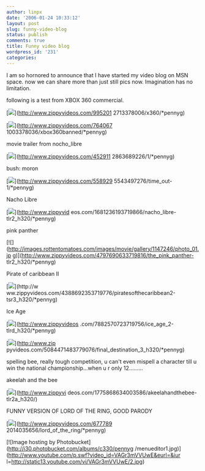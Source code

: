 ```yaml
---
author: linpx
date: '2006-01-24 10:33:12'
layout: post
slug: funny-video-blog
status: publish
comments: true
title: Funny video blog
wordpress_id: '231'
categories:
---
```


I am so hornored to announce that I have started my video blog on MSN space.
now we can share more than just still pics now. Imagination has no limitation.

  
following is a test from XBOX 360 commercial.

  
[![](http://i1.zvhost.com/1/p/p3f0b680.jpg)](http://www.zippyvideos.com/995201
2713378006/x360/*pennyg)

  
[![](http://i1.zvhost.com/1/u/u5h5j6c2.jpg)](http://www.zippyvideos.com/764067
1003378036/xbox360banned/*pennyg)

  
  
  
movie trailer from nocho_libre

[![](http://i1.zvhost.com/1/e/eruxz150.jpg)](http://www.zippyvideos.com/452911
2863689226/1/*pennyg)

bush: moron

  
[![](http://i1.zvhost.com/1/j/jud418wm.jpg)](http://www.zippyvideos.com/558929
5543497276/time_out-1/*pennyg)

  
  
  
Nacho Libre

  
[![](http://www.cinematical.com/media/2006/02/libre1.JPG)](http://www.zippyvid
eos.com/1681236193719866/nacho_libre-tlr2_h320/*pennyg)

  
pink panther

  
  
[![](http://images.rottentomatoes.com/images/movie/gallery/1147246/photo_01.jp
g)](http://www.zippyvideos.com/4797690633719816/the_pink_panther-
tlr2_h320/*pennyg)

  
Pirate of caribbean II

  
[![](http://www.roicat.com.tw/poster/o-r/piratesofthecaribbean2.JPG)](http://w
ww.zippyvideos.com/4388692353719776/piratesofthecaribbean2-tsr3_h320/*pennyg)

  
Ice Age

  
[![](http://www.ezthemes.com/previews/i/iceagescr.jpg)](http://www.zippyvideos
.com/7882570723719756/ice_age_2-tlrd_h320/*pennyg)

  
  
  
[![](http://i30.photobucket.com/albums/c330/pennyg/row2_2.jpg)](http://www.zip
pyvideos.com/5084471483779076/final_destination_3_h320/*pennyg)

  
  
  
spelling bee, really tough competition, u can't even mispell a character till
u win the national championship...when u r only 12.........

akeelah and the bee

  
[![](http://www.akeelahandthebee.com/images/splash_02.jpg)](http://www.zippyvi
deos.com/1775868634003586/akeelahandthebee-tlr2a_h320/)

  
  
FUNNY VERSION OF LORD OF THE RING, GOOD PARODY

  
[![](http://i1.zvhost.com/1/s/snkl4k4f.jpg)](http://www.zippyvideos.com/677789
2014035656/lord_of_the_ring/*pennyg)

  
  
[![Image hosting by Photobucket](http://i30.photobucket.com/albums/c330/pennyg
/menueditor1.jpg)](http://www.youtube.com/p.swf?video_id=VAGr3mVVUwE&eurl=&iur
l=http://static13.youtube.com/vi/VAGr3mVVUwE/2.jpg)

  
  
  
  
  
  
  
  
  
  
  
  
  
  
  
  
  
  
  
  
  
  
  
  
  
  
  
  
  
  
  
  
  
  
  
  
  
  
  
  
  
  
  
  
  

